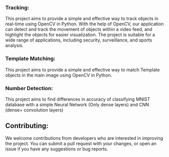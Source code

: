 ### Tracking:
This project aims to provide a simple and effective way to track objects in real-time using OpenCV in Python. With the help of OpenCV, our application can detect and track the movement of objects within a video feed, and highlight the objects for easier visualization. The project is suitable for a wide range of applications, including security, surveillance, and sports analysis.

### Template Matching:
This project aims to provide a simple and effective way to match Template objects in the main image using OpenCV in Python.

### Number Detection:
This project aims to find differences in accuracy of classifying MNIST database with a simple Neural Network (Only dense layers) and CNN (dense+ convolution layers)

## Contributing:
We welcome contributions from developers who are interested in improving the project. You can submit a pull request with your changes, or open an issue if you have any suggestions or bug reports.
